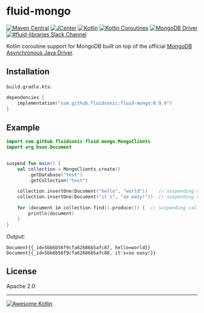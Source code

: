 fluid-mongo
===========

[![Maven Central](https://img.shields.io/maven-central/v/com.github.fluidsonic/fluid-mongo?label=Maven%20Central)](https://search.maven.org/artifact/com.github.fluidsonic/fluid-mongo)
[![JCenter](https://img.shields.io/bintray/v/bintray/jcenter/fluid-mongo?label=JCenter)](https://bintray.com/fluidsonic/maven/fluid-mongo)
[![Kotlin](https://img.shields.io/badge/Kotlin-1.3.50-blue.svg)](https://github.com/JetBrains/kotlin/releases/v1.3.50)
[![Kotlin Coroutines](https://img.shields.io/badge/Kotlin%20Coroutines-1.3.2-blue.svg)](https://github.com/Kotlin/kotlinx.coroutines/releases/tag/1.3.2)
[![MongoDB Driver](https://img.shields.io/badge/MongoDB%20Driver-Async%203.11.1-blue.svg)](https://mongodb.github.io/mongo-java-driver/3.11/driver-async/)
[![#fluid-libraries Slack Channel](https://img.shields.io/badge/slack-%23fluid--libraries-543951.svg?label=Slack)](https://kotlinlang.slack.com/messages/C7UDFSVT2/)

Kotlin coroutine support for MongoDB built on top of the official [MongoDB Asynchronous Java Driver](https://mongodb.github.io/mongo-java-driver/3.11/driver-async/).



Installation
------------

`build.gradle.kts`:
```kotlin
dependencies {
    implementation("com.github.fluidsonic:fluid-mongo:0.9.9")
}
```


Example
-------

```kotlin
import com.github.fluidsonic.fluid.mongo.MongoClients
import org.bson.Document


suspend fun main() {
    val collection = MongoClients.create()
        .getDatabase("test")
        .getCollection("test")

    collection.insertOne(Document("hello", "world"))    // suspending call
    collection.insertOne(Document("it's", "so easy!"))  // suspending call

    for (document in collection.find().produce()) {  // suspending calls
        println(document)
    }
}
```

Output:

```
Document{{_id=5bb6b56f9cfa62686b5afc87, hello=world}}
Document{{_id=5bb6b56f9cfa62686b5afc88, it's=so easy!}}
```


License
-------

Apache 2.0


--------------------------

[![Awesome Kotlin](https://kotlin.link/awesome-kotlin.svg)](https://github.com/KotlinBy/awesome-kotlin)
